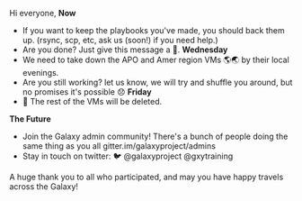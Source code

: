 Hi everyone,
**Now**
- If you want to keep the playbooks you've made, you should back them up. (rsync, scp, etc, ask us (soon!) if you need help.)
- Are you done? Just give this message a :checkered_flag:.
**Wednesday**
- We need to take down the APO and Amer region VMs :earth_americas::earth_asia: by their local evenings.
- Are you still working? let us know, we will try and shuffle you around, but no promises it's possible :disappointed:
**Friday**
- :put_litter_in_its_place: The rest of the VMs will be deleted.

**The Future**

- Join the Galaxy admin community! There's a bunch of people doing the same thing as you all gitter.im/galaxyproject/admins
- Stay in touch on twitter: :bird: @galaxyproject @gxytraining

A huge thank you to all who participated, and may you have happy travels across the Galaxy!
